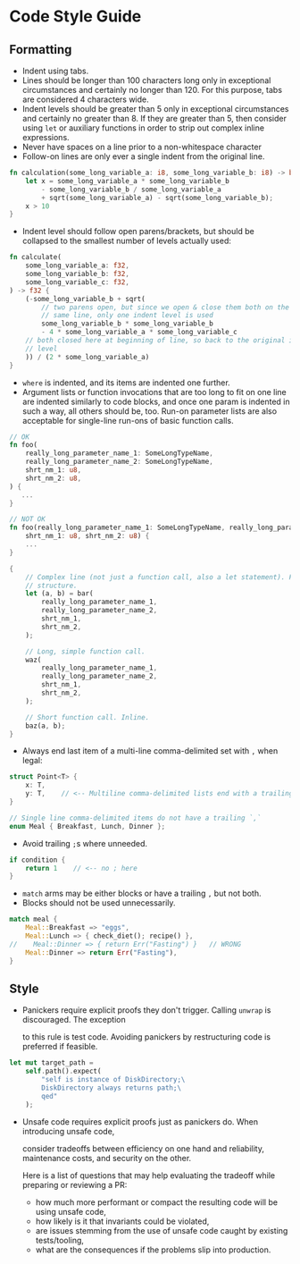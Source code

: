 # Code Style Guide

## Formatting

* Indent using tabs.
* Lines should be longer than 100 characters long only in exceptional circumstances and certainly no longer than 120. For this purpose, tabs are considered 4 characters wide.
* Indent levels should be greater than 5 only in exceptional circumstances and certainly no greater than 8. If they are greater than 5, then consider using `let` or auxiliary functions in order to strip out complex inline expressions.
* Never have spaces on a line prior to a non-whitespace character
* Follow-on lines are only ever a single indent from the original line.

```rust
fn calculation(some_long_variable_a: i8, some_long_variable_b: i8) -> bool {
    let x = some_long_variable_a * some_long_variable_b
        - some_long_variable_b / some_long_variable_a
        + sqrt(some_long_variable_a) - sqrt(some_long_variable_b);
    x > 10
}
```

* Indent level should follow open parens/brackets, but should be collapsed to the smallest number of levels actually used:

```rust
fn calculate(
    some_long_variable_a: f32,
    some_long_variable_b: f32,
    some_long_variable_c: f32,
) -> f32 {
    (-some_long_variable_b + sqrt(
        // two parens open, but since we open & close them both on the
        // same line, only one indent level is used
        some_long_variable_b * some_long_variable_b
        - 4 * some_long_variable_a * some_long_variable_c
    // both closed here at beginning of line, so back to the original indent
    // level
    )) / (2 * some_long_variable_a)
}
```

* `where` is indented, and its items are indented one further.
* Argument lists or function invocations that are too long to fit on one line are indented similarly to code blocks, and once one param is indented in such a way, all others should be, too. Run-on parameter lists are also acceptable for single-line run-ons of basic function calls.

```rust
// OK
fn foo(
    really_long_parameter_name_1: SomeLongTypeName,
    really_long_parameter_name_2: SomeLongTypeName,
    shrt_nm_1: u8,
    shrt_nm_2: u8,
) {
   ...
}

// NOT OK
fn foo(really_long_parameter_name_1: SomeLongTypeName, really_long_parameter_name_2: SomeLongTypeName,
    shrt_nm_1: u8, shrt_nm_2: u8) {
    ...
}
```

```rust
{
    // Complex line (not just a function call, also a let statement). Full
    // structure.
    let (a, b) = bar(
        really_long_parameter_name_1,
        really_long_parameter_name_2,
        shrt_nm_1,
        shrt_nm_2,
    );

    // Long, simple function call.
    waz(
        really_long_parameter_name_1, 
        really_long_parameter_name_2,
        shrt_nm_1, 
        shrt_nm_2,
    );

    // Short function call. Inline.
    baz(a, b);
}
```

* Always end last item of a multi-line comma-delimited set with `,` when legal:

```rust
struct Point<T> {
    x: T,
    y: T,    // <-- Multiline comma-delimited lists end with a trailing ,
}

// Single line comma-delimited items do not have a trailing `,`
enum Meal { Breakfast, Lunch, Dinner };
```

* Avoid trailing `;`s where unneeded.

```rust
if condition {
    return 1    // <-- no ; here
}
```

* `match` arms may be either blocks or have a trailing `,` but not both.
* Blocks should not be used unnecessarily.

```rust
match meal {
    Meal::Breakfast => "eggs",
    Meal::Lunch => { check_diet(); recipe() },
//    Meal::Dinner => { return Err("Fasting") }   // WRONG
    Meal::Dinner => return Err("Fasting"),
}
```

## Style

* Panickers require explicit proofs they don't trigger. Calling `unwrap` is discouraged. The exception

  to this rule is test code. Avoiding panickers by restructuring code is preferred if feasible.

```rust
let mut target_path = 
    self.path().expect(
        "self is instance of DiskDirectory;\
        DiskDirectory always returns path;\
        qed"
    );
```

* Unsafe code requires explicit proofs just as panickers do. When introducing unsafe code,

  consider tradeoffs between efficiency on one hand and reliability, maintenance costs, and security on the other.

  Here is a list of questions that may help evaluating the tradeoff while preparing or reviewing a PR:

  * how much more performant or compact the resulting code will be using unsafe code, 
  * how likely is it that invariants could be violated, 
  * are issues stemming from the use of unsafe code caught by existing tests/tooling,
  * what are the consequences if the problems slip into production.

